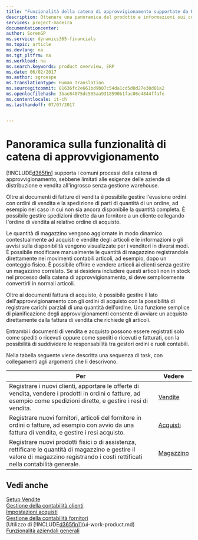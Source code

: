 ```yaml
---
title: "Funzionalità della catena di approvvigionamento supportate da Financials | Documenti Microsoft"
description: Ottenere una panoramica del prodotto e informazioni sui concetti e i processi chiave della catena di approvvigionamento che fanno parte della soluzione ERP.
services: project-madeira
documentationcenter: 
author: SorenGP
ms.service: dynamics365-financials
ms.topic: article
ms.devlang: na
ms.tgt_pltfrm: na
ms.workload: na
ms.search.keywords: product overview, ERP
ms.date: 06/02/2017
ms.author: sgroespe
ms.translationtype: Human Translation
ms.sourcegitcommit: 81636fc2e661bd9b07c54da1cd5d0d27e30d01a2
ms.openlocfilehash: 3bae84075dc505aa9318590b1fac06e4844ffafe
ms.contentlocale: it-ch
ms.lasthandoff: 07/07/2017


---
```

# <a name="overview-of-supply-chain-functionality"></a>Panoramica sulla funzionalità di catena di approvvigionamento
[!INCLUDE[d365fin](includes/d365fin_md.md)] supporta i comuni processi della catena di approvvigionamento, sebbene limitati alle esigenze delle aziende di distribuzione e vendita all'ingrosso senza gestione warehouse.

Oltre ai documenti di fatture di vendita è possibile gestire l'evasione ordini con ordini di vendita e la spedizione di parti di quantità di un ordine, ad esempio nel caso in cui non sia ancora disponibile la quantità completa. È possibile gestire spedizioni dirette da un fornitore a un cliente collegando l'ordine di vendita al relativo ordine di acquisto.

Le quantità di magazzino vengono aggiornate in modo dinamico contestualmente ad acquisti e vendite degli articoli e le informazioni o gli avvisi sulla disponibilità vengono visualizzate per i venditori in diversi modi. È possibile modificare manualmente le quantità di magazzino registrandole direttamente nei movimenti contabili articoli, ad esempio, dopo un conteggio fisico. È possibile offrire e vendere articoli ai clienti senza gestire un magazzino correlato. Se si desidera includere questi articoli non in stock nel processo della catena di approvvigionamento, si deve semplicemente convertirli in normali articoli.

Oltre ai documenti fattura di acquisto, è possibile gestire il lato dell'approvvigionamento con gli ordini di acquisto con la possibilità di registrare carichi parziali di una quantità dell'ordine. Una funzione semplice di pianificazione degli approvvigionamenti consente di avviare un acquisto direttamente dalla fattura di vendita che richiede gli articoli.

Entrambi i documenti di vendita e acquisto possono essere registrati solo come spediti o ricevuti oppure come spediti o ricevuti e fatturati, con la possibilità di suddividere le responsabilità tra gestori ordini e ruoli contabili.

Nella tabella seguente viene descritta una sequenza di task, con collegamenti agli argomenti che li descrivono.

| Per | Vedere |
| --- | --- |
| Registrare i nuovi clienti, apportare le offerte di vendita, vendere i prodotti in ordini o fatture, ad esempio come spedizioni dirette, e gestire i resi di vendita. |[Vendite](sales-manage-sales.md) |
| Registrare nuovi fornitori, articoli del fornitore in ordini o fatture, ad esempio con avvio da una fattura di vendita, e gestire i resi acquisto. |[Acquisti](purchasing-manage-purchasing.md) |
| Registrare nuovi prodotti fisici o di assistenza, rettificare le quantità di magazzino e gestire il valore di magazzino registrando i costi rettificati nella contabilità generale. |[Magazzino](inventory-manage-inventory.md) |

## <a name="see-also"></a>Vedi anche
[Setup Vendite](sales-setup-sales.md)  
[Gestione della contabilità clienti](receivables-manage-receivables.md)     
[Impostazioni acquisti](purchasing-setup-purchasing.md)  
[Gestione della contabilità fornitori](payables-manage-payables.md)    
[Utilizzo di [!INCLUDE[d365fin](includes/d365fin_md.md)]](ui-work-product.md)  
[Funzionalità aziendali generali](ui-across-business-areas.md)

